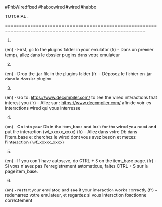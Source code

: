 #PhbWiredfixed #habbowired #wired #habbo

TUTORIAL :

========================================================================================================

1.
(en) - First, go to the plugins folder in your emulator
(fr) - Dans un premier temps, allez dans le dossier plugins dans votre emulateur

2.
(en) - Drop the .jar file in the plugins folder
(fr) - Déposez le fichier en .jar dans le dossier plugins

3.
(en) - Go to: https://www.decompiler.com/ to see the wired interactions that interest you
(fr) - Allez sur : https://www.decompiler.com/ afin de voir les interactions wired qui vous interresse

4.
(en) - Go into your Db in the item_base and look for the wired you need and put the interaction (wf_xxxxx_xxxx)
(fr) - Allez dans votre Db dans l'item_base et cherchez le wired dont vous avez besoin et mettez l'interaction ( wf_xxxxx_xxxx)

5.
(en) - If you don't have autosave, do CTRL + S on the item_base page.
(fr) - Si vous n'avez pas l'enregistrement automatique, faites CTRL + S sur la page item_base.

6.
(en) - restart your emulator, and see if your interaction works correctly
(fr) - redemarrez votre emulateur, et regardez si vous interaction fonctionne correctement
